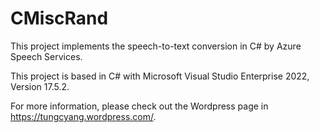 # CMiscRand

This project implements the speech-to-text conversion in C# by Azure Speech Services.

This project is based in C# with Microsoft Visual Studio Enterprise 2022, Version 17.5.2.

For more information, please check out the Wordpress page in https://tungcyang.wordpress.com/.